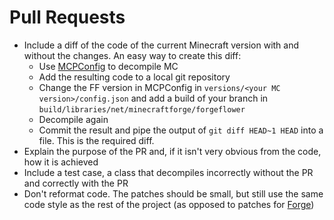 # Pull Requests

 - Include a diff of the code of the current Minecraft version with and without the changes. An easy way to create this diff:
   - Use [MCPConfig](https://github.com/MinecraftForge/MCPConfig) to decompile MC
   - Add the resulting code to a local git repository
   - Change the FF version in  MCPConfig in `versions/<your MC version>/config.json` and add a build of your branch in `build/libraries/net/minecraftforge/forgeflower`
   - Decompile again
   - Commit the result and pipe the output of `git diff HEAD~1 HEAD` into a file. This is the required diff.
 - Explain the purpose of the PR and, if it isn't very obvious from the code, how it is achieved
 - Include a test case, a class that decompiles incorrectly without the PR and correctly with the PR
 - Don't reformat code. The patches should be small, but still use the same code style as the rest of the project (as opposed to patches for [Forge](https://github.com/MinecraftForge/MinecraftForge))

